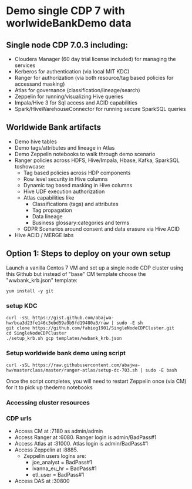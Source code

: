 # Demo single CDP 7 with worlwideBankDemo data

## Single node CDP 7.0.3 including:

- Cloudera Manager (60 day trial license included) for managing the services
- Kerberos for authentication (via local MIT KDC)
- Ranger for authorization (via both resource/tag based policies for accessand masking)
- Atlas for governance (classification/lineage/search)
- Zeppelin for running/visualizing Hive queries
- Impala/Hive 3 for Sql access and ACID capabilities
- Spark/HiveWarehouseConnector for running secure SparkSQL queries


## Worldwide Bank artifacts
- Demo hive tables
- Demo tags/attributes and lineage in Atlas
- Demo Zeppelin notebooks to walk through demo scenario
- Ranger policies across HDFS, Hive/Impala, Hbase, Kafka, SparkSQL toshowcase:
  - Tag based policies across HDP components
  - Row level security in Hive columns
  - Dynamic tag based masking in Hive columns
  - Hive UDF execution authorization
  - Atlas capabilities like
    - Classifications (tags) and attributes
    - Tag propagation
    - Data lineage
    - Business glossary:categories and terms
  - GDPR Scenarios around consent and data erasure via Hive ACID
- Hive ACID / MERGE labs

## Option 1: Steps to deploy on your own setup
Launch a vanilla Centos 7 VM and set up a single node CDP cluster using this ​Github but instead of "base" CM template choose the "wwbank_krb.json" template:

```
yum install -y git
```
### setup KDC
```
curl -sSL https://gist.github.com/abajwa-hw/bca3d23fe146c3ebd59a9b5fd19480a3/raw | sudo -E sh
git clone https://github.com/fabiog1901/SingleNodeCDPCluster.git
cd SingleNodeCDPCluster
./setup_krb.sh gcp templates/wwbank_krb.json
```
### Setup worldwide bank demo using ​script
```
curl -sSL https://raw.githubusercontent.com/abajwa-hw/masterclass/master/ranger-atlas/setup-dc-703.sh | sudo -E bash
```
Once the script completes, you will need to restart Zeppelin once (via CM) for it to pick up thedemo notebooks

### Accessing cluster resources 
### CDP urls
- Access CM at :7180 as admin/admin
- Access Ranger at :6080. ​Ranger login is admin/BadPass#1
- Access Atlas at :31000. ​Atlas login is admin/BadPass#1
- Access ​Zeppelin​ at :​8885. ​
  - Zeppelin user​s​ logins​ are:
    - joe_analyst = BadPass#1
    - ivanna_eu_hr = BadPass#1
    - etl_user = BadPass#1
- Access DAS at :30800


